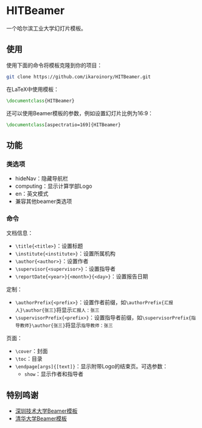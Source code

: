 # HITBeamer

一个哈尔滨工业大学幻灯片模板。

## 使用

使用下面的命令将模板克隆到你的项目：
```sh
git clone https://github.com/ikaroinory/HITBeamer.git
```

在LaTeX中使用模板：
```tex
\documentclass{HITBeamer}
```

还可以使用Beamer模板的参数，例如设置幻灯片比例为16:9：
```tex
\documentclass[aspectratio=169]{HITBeamer}
```

## 功能

### 类选项

- hideNav：隐藏导航栏
- computing：显示计算学部Logo
- en：英文模式
- 兼容其他beamer类选项

### 命令

文档信息：

- `\title{<title>}`：设置标题
- `\institute{<institute>}`：设置所属机构
- `\author{<author>}`：设置作者
- `\supervisor{<supervisor>}`：设置指导者
- `\reportDate{<year>}{<month>}{<day>}`：设置报告日期

定制：

- `\authorPrefix{<prefix>}`：设置作者前缀，如`\authorPrefix{汇报人}\author{张三}`将显示`汇报人：张三`
- `\supervisorPrefix{<prefix>}`：设置指导者前缀，如`\supervisorPrefix{指导教师}\author{张三}`将显示`指导教师：张三`

页面：

- `\cover`：封面
- `\toc`：目录
- `\endpage[args]{[text]}`：显示附带Logo的结束页。可选参数：
    - `show`：显示作者和指导者

## 特别鸣谢

- [深圳技术大学Beamer模板](https://github.com/ikaroinory/SZTUBeamer)
- [清华大学Beamer模板](https://github.com/tuna/THU-Beamer-Theme)
